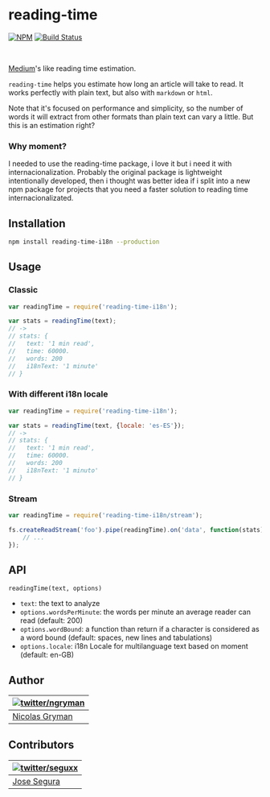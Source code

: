 # reading-time

[![NPM](http://img.shields.io/npm/v/reading-time-i18n.svg)](https://www.npmjs.org/package/reading-time-i18n) [![Build Status](https://travis-ci.org/segux/reading-time-i18n.svg?branch=master)](https://travis-ci.org/segux/reading-time-i18n)

<br>

[Medium]'s like reading time estimation.

`reading-time` helps you estimate how long an article will take to read.
It works perfectly with plain text, but also with `markdown` or `html`.

Note that it's focused on performance and simplicity, so the number of words it will extract from other formats than
plain text can vary a little. But this is an estimation right?

[Medium]: https://medium.com

### Why moment?

I needed to use the reading-time package, i love it but i need it with internacionalization. Probably the original package is lightweight intentionally developed, then i thought was better idea if i split into a new npm package for projects that you need a faster solution to reading time internacionalizated.


## Installation

```sh
npm install reading-time-i18n --production
```

## Usage

### Classic

```javascript
var readingTime = require('reading-time-i18n');

var stats = readingTime(text);
// ->
// stats: {
//   text: '1 min read',
//   time: 60000.
//   words: 200
//   i18nText: '1 minute'
// }
```

### With different i18n locale

```javascript
var readingTime = require('reading-time-i18n');

var stats = readingTime(text, {locale: 'es-ES'});
// ->
// stats: {
//   text: '1 min read',
//   time: 60000.
//   words: 200
//   i18nText: '1 minuto'
// }
```

### Stream

```javascript
var readingTime = require('reading-time-i18n/stream');

fs.createReadStream('foo').pipe(readingTime).on('data', function(stats) {
	// ...
});
```

## API

`readingTime(text, options)`

 - `text`: the text to analyze
 - `options.wordsPerMinute`: the words per minute an average reader can read (default: 200)
 - `options.wordBound`: a function than return if a character is considered as a word bound (default: spaces, new lines and tabulations)
 - `options.locale`: i18n Locale for multilanguage text based on moment (default: en-GB)

## Author

| [![twitter/ngryman](http://gravatar.com/avatar/2e1c2b5e153872e9fb021a6e4e376ead?size=70)](http://twitter.com/ngryman "Follow @ngryman on Twitter") |
|---|
| [Nicolas Gryman](http://ngryman.sh) |


## Contributors


| [![twitter/seguxx](https://en.gravatar.com/userimage/138512355/719552d3e7ba53e09366ed538749efe0.jpg?size=70)](https://github.com/segux "Segux github page") |
|---|
| [Jose Segura](https://github.com/segux) |
